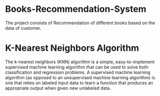 # Books-Recommendation-System
The project consists of Recommendation of different books  based on the data of customer.

# K-Nearest Neighbors Algorithm

The k-nearest neighbors (KNN) algorithm is a simple,
easy-to-implement supervised machine learning algorithm that can be used to solve both classification and regression problems.
A supervised machine learning algorithm (as opposed to an unsupervised machine learning algorithm) is one that relies on 
labeled input data to learn a function that produces an appropriate output when given new unlabeled data.
